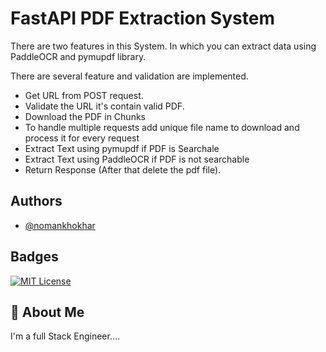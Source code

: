 # FastAPI PDF Extraction System

There are two features in this System. In which you can extract data using PaddleOCR and pymupdf library.

There are several feature and validation are implemented.

- Get URL from POST request.
- Validate the URL it's contain valid PDF.
- Download the PDF in Chunks
- To handle multiple requests add unique file name to download and process it for every request
- Extract Text using pymupdf if PDF is Searchale
- Extract Text using PaddleOCR if PDF is not searchable
- Return Response (After that delete the pdf file).

## Authors

- [@nomankhokhar](https://www.github.com/nomankhokhar)

## Badges

[![MIT License](https://img.shields.io/badge/License-MIT-green.svg)](https://choosealicense.com/licenses/mit/)

## 🚀 About Me

I'm a full Stack Engineer....
